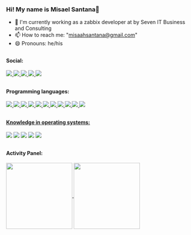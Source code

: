 ### Hi! My name is Misael Santana👋

- 🔭 I'm currently working as a zabbix developer at by Seven IT Business and Consulting
- 📫 How to reach me: "misaahsantana@gmail.com"
- 😄 Pronouns: he/his
##


#### Social:
<a href="mailto:misaahsantana@gmail.com">
  <img src="https://img.shields.io/badge/Gmail-D14836?style=for-the-badge&logo=gmail&logoColor=white" />
</a>
<a href="https://www.facebook.com/misael.santana.564813">
  <img src="https://img.shields.io/badge/Facebook-1877F2?style=for-the-badge&logo=facebook&logoColor=white" />
</a>
<a href="https://www.instagram.com/misael_msantana">
  <img src="https://img.shields.io/badge/Instagram-E4405F?style=for-the-badge&logo=instagram&logoColor=white" />
</a>
<a href="https://www.linkedin.com/in/misael-santana-14973518b/">
  <img src="https://img.shields.io/badge/LinkedIn-0077B5?style=for-the-badge&logo=linkedin&logoColor=white" />
</a>
<a href="https://contate.me/misael_santana">
  <img src="https://img.shields.io/badge/WhatsApp-25D366?style=for-the-badge&logo=whatsapp&logoColor=white" />
</a>

##


#### Programming languages:
<a href="https://github.com/MisaelSantana">
<img src="https://img.shields.io/badge/Python-3776AB?style=for-the-badge&logo=python&logoColor=white" />
<img src="https://img.shields.io/badge/CSS-239120?&style=for-the-badge&logo=css3&logoColor=white" />
<img src="https://img.shields.io/badge/HTML-239120?style=for-the-badge&logo=html5&logoColor=white" />
<img src="https://img.shields.io/badge/JavaScript-F7DF1E?style=for-the-badge&logo=javascript&logoColor=black" />
<img src="https://img.shields.io/badge/Node.js-43853D?style=for-the-badge&logo=node.js&logoColor=white" />
<img src="https://img.shields.io/badge/Shell_Script-121011?style=for-the-badge&logo=gnu-bash&logoColor=white" />
<img src="https://img.shields.io/badge/Vue.js-35495E?style=for-the-badge&logo=vue.js&logoColor=4FC08D" />
<img src="https://img.shields.io/badge/Bootstrap-563D7C?style=for-the-badge&logo=bootstrap&logoColor=white" />
<img src="https://img.shields.io/badge/Django-092E20?style=for-the-badge&logo=django&logoColor=white" />
<img src="https://img.shields.io/badge/Powershell-2CA5E0?style=for-the-badge&logo=powershell&logoColor=white" />
<img src="https://img.shields.io/badge/Ionic-3880FF?style=for-the-badge&logo=ionic&logoColor=white" />

##


#### Knowledge in operating systems:
<a href="https://github.com/MisaelSantana"></a>
<img src="https://img.shields.io/badge/Red%20Hat-EE0000?style=for-the-badge&logo=redhat&logoColor=white" />
<img src="https://img.shields.io/badge/Ubuntu-E95420?style=for-the-badge&logo=ubuntu&logoColor=white" />
<img src="https://img.shields.io/badge/Cent%20OS-262577?style=for-the-badge&logo=CentOS&logoColor=white" />
<img src="https://img.shields.io/badge/Linux-FCC624?style=for-the-badge&logo=linux&logoColor=black" />
<img src="https://img.shields.io/badge/Windows-0078D6?style=for-the-badge&logo=windows&logoColor=white" />

##


#### Activity Panel:
<a href="https://github.com/MisaelSantana">
  <img height="180em" align="center" src="https://github-readme-stats.vercel.app/api?username=MisaelSantana&show_icons=true&theme=dark&include_all_comnits=true&count_private=true" />
</a>
<a href="https://github.com/MisaelSantana">
  <img height="180em" align="center" src="https://github-readme-stats.vercel.app/api/top-langs/?username=MisaelSantana&layout=compact&theme=dark" />
</a>
